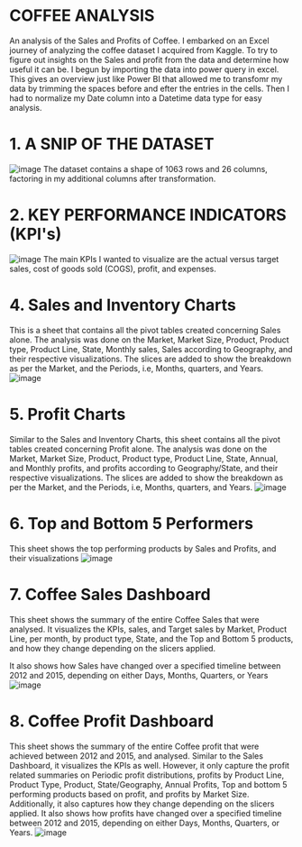 # COFFEE ANALYSIS
An analysis of the Sales and Profits of Coffee. I embarked on an Excel journey of analyzing the coffee dataset I acquired from Kaggle. To try to figure out insights on the Sales and profit from the data and determine how useful it can be.
I begun by importing the data into power query in excel. This gives an overview just like Power BI that allowed me to transfomr my data by trimming the spaces before and efter the entries in the cells. Then I had to normalize my Date column into a Datetime data type for easy analysis.


# 1. A SNIP OF THE DATASET
![image](https://github.com/user-attachments/assets/a8980dee-cf0b-468f-bd85-108736247b7f)
The dataset contains a shape of 1063 rows and 26 columns, factoring in my additional columns after transformation.


# 2. KEY PERFORMANCE INDICATORS (KPI's)
![image](https://github.com/user-attachments/assets/20c99178-0e29-48d3-83a0-02d32dbe0ae2)
The main KPIs I wanted to visualize are the actual versus target sales, cost of goods sold (COGS), profit, and expenses.


# 4. Sales and Inventory Charts
This is a sheet that contains all the pivot tables created concerning Sales alone. The analysis was done on the Market, Market Size, Product, Product type, Product Line, State, Monthly sales, Sales according to Geography, and their respective visualizations. The slices are added to show the breakdown as per the Market, and the Periods, i.e, Months, quarters, and Years.
![image](https://github.com/user-attachments/assets/1fa8163f-d152-4bea-86ec-117d670ffa1e)


# 5. Profit Charts
Similar to the Sales and Inventory Charts, this sheet contains all the pivot tables created concerning Profit alone. The analysis was done on the Market, Market Size, Product, Product type, Product Line, State, Annual, and Monthly profits, and profits according to Geography/State, and their respective visualizations. The slices are added to show the breakdown as per the Market, and the Periods, i.e, Months, quarters, and Years.
![image](https://github.com/user-attachments/assets/6d5cdb36-d790-4d5f-82e7-ccbfeb233f22)


# 6. Top and Bottom 5 Performers
This sheet shows the top performing products by Sales and Profits, and their visualizations 
![image](https://github.com/user-attachments/assets/3076f204-4e68-48a6-9df7-31a50c1b8dff)


# 7. Coffee Sales Dashboard
This sheet shows the summary of the entire Coffee Sales that were analysed. It visualizes the KPIs, sales, and Target sales by Market, Product Line, per month, by product type, State, and the Top and Bottom 5 products, and how they change depending on the slicers applied.

It also shows how Sales have changed over a specified timeline between 2012 and 2015, depending on either Days, Months, Quarters, or Years
![image](https://github.com/user-attachments/assets/c7543575-7549-4f6a-b351-3229f7a24be9)


# 8. Coffee Profit Dashboard
This sheet shows the summary of the entire Coffee profit that were achieved between 2012 and 2015, and analysed. Similar to the Sales Dashboard, it visualizes the KPIs as well. However, it only capture the profit related summaries on Periodic profit distributions, profits by Product Line, Product Type, Product, State/Geography, Annual Profits, Top and bottom 5 performing products based on profit, and profits by Market Size.
Additionally, it also captures how they change depending on the slicers applied. It also shows how profits have changed over a specified timeline between 2012 and 2015, depending on either Days, Months, Quarters, or Years.
![image](https://github.com/user-attachments/assets/60874886-1def-4e57-81c4-46dcecf40ef0)



